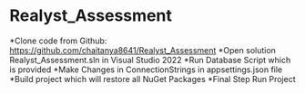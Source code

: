 # Realyst_Assessment

*Clone code from Github: https://github.com/chaitanya8641/Realyst_Assessment
*Open solution Realyst_Assessment.sln in Visual Studio 2022
*Run Database Script which is provided
*Make Changes in ConnectionStrings in appsettings.json file
*Build project which will restore all NuGet Packages
*Final Step Run Project
